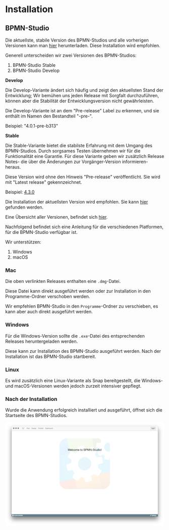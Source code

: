 # Installation

## BPMN-Studio

Die aktuellste, stabile Version des BPMN-Studios und alle vorherigen Versionen
kann man
[hier](https://github.com/process-engine/bpmn-studio/releases/tag/v4.0.1)
herunterladen. Diese Installation wird empfohlen.

Generell unterscheiden wir zwei Versionen des BPMN-Studios:

1. BPMN-Studio Stable
1. BPMN-Studio Develop

**Develop**

Die Develop-Variante ändert sich häufig und zeigt den aktuellsten Stand der
Entwicklung; Wir bemühen uns jeden Release mit Sorgfalt durchzuführen, können
aber die Stabilität der Entwicklungsversion nicht gewährleisten.

Die Develop-Variante ist an dem "Pre-release" Label zu erkennen, und sie
enthält im Namen den Bestandteil "-pre-".

Beispiel: "4.0.1-pre-b313"

**Stable**

Die Stable-Variante bietet die stabilste Erfahrung mit dem Umgang des
BPMN-Studios. Durch sorgsames Testen übernehmen wir für die Funktionalität eine
Garantie. Für diese Variante geben wir zusätzlich Release Notes- die über die
Änderungen zur Vorgänger-Version informieren- heraus.

Diese Version wird ohne den Hinweis "Pre-release" veröffentlicht. Sie wird mit
"Latest release" gekennzeichnet.

Beispiel: [4.3.0](https://github.com/process-engine/bpmn-studio/releases/tag/v4.3.0)

Die Installation der aktuellsten Version wird empfohlen.
Sie kann
[hier](https://github.com/process-engine/bpmn-studio/releases/latest)
gefunden werden.

Eine Übersicht aller Versionen, befindet sich
[hier](https://github.com/process-engine/bpmn-studio/releases).

Nachfolgend befindet sich eine Anleitung für die verschiedenen Platformen, für die BPMN-Studio verfügbar ist.

Wir unterstützen:

1. Windows
1. macOS

### Mac

Die oben verlinkten Releases enthalten eine `.dmg`-Datei.

Diese Datei kann direkt ausgeführt werden oder zur Installation in den
Programme-Ordner verschoben werden.

Wir empfehlen BPMN-Studio in den `Programme`-Ordner zu verschieben,
es kann aber auch direkt ausgeführt werden.

### Windows

Für die Windows-Version sollte die `.exe`-Datei des entsprechenden Releases
heruntergeladen werden.

Diese kann zur Installation des BPMN-Studio ausgeführt werden. Nach der
Installation ist das BPMN-Studio startbereit.

### Linux

Es wird zusätzlich eine Linux-Variante als Snap bereitgestellt, die Windows-
und macOS-Versionen werden jedoch zurzeit intensiver gepflegt.

### Nach der Installation

Wurde die Anwendung erfolgreich installiert und ausgeführt,
öffnet sich die Startseite des BPMN-Studios.

![BPMN-Studio](images/bpmn-studio.png)
